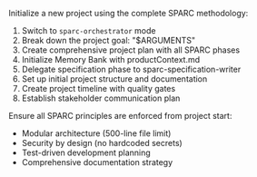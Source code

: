 Initialize a new project using the complete SPARC methodology:

1. Switch to `sparc-orchestrator` mode
2. Break down the project goal: "$ARGUMENTS" 
3. Create comprehensive project plan with all SPARC phases
4. Initialize Memory Bank with productContext.md
5. Delegate specification phase to sparc-specification-writer
6. Set up initial project structure and documentation
7. Create project timeline with quality gates
8. Establish stakeholder communication plan

Ensure all SPARC principles are enforced from project start:
- Modular architecture (500-line file limit)
- Security by design (no hardcoded secrets)
- Test-driven development planning
- Comprehensive documentation strategy